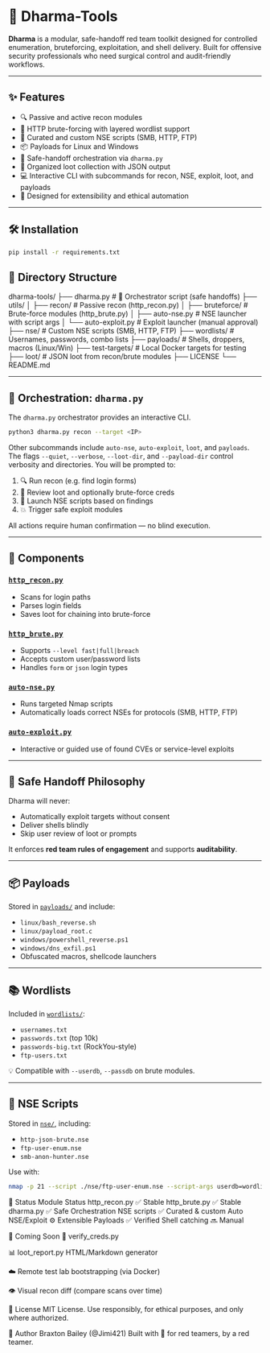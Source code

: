 # 🔱 Dharma-Tools

**Dharma** is a modular, safe-handoff red team toolkit designed for controlled enumeration, bruteforcing, exploitation, and shell delivery. Built for offensive security professionals who need surgical control and audit-friendly workflows.

---

## ✨ Features

- 🔍 Passive and active recon modules
- 🔐 HTTP brute-forcing with layered wordlist support
- 🧪 Curated and custom NSE scripts (SMB, HTTP, FTP)
- 📦 Payloads for Linux and Windows
- 🧠 Safe-handoff orchestration via `dharma.py`
- 📂 Organized loot collection with JSON output
- 💻 Interactive CLI with subcommands for recon, NSE, exploit, loot, and payloads
- 🧰 Designed for extensibility and ethical automation

---
## 🛠 Installation

```bash
pip install -r requirements.txt
```


## 📁 Directory Structure

dharma-tools/
├── dharma.py # 🔱 Orchestrator script (safe handoffs)
├── utils/
│ ├── recon/ # Passive recon (http_recon.py)
│ ├── bruteforce/ # Brute-force modules (http_brute.py)
│ ├── auto-nse.py # NSE launcher with script args
│ └── auto-exploit.py # Exploit launcher (manual approval)
├── nse/ # Custom NSE scripts (SMB, HTTP, FTP)
├── wordlists/ # Usernames, passwords, combo lists
├── payloads/ # Shells, droppers, macros (Linux/Win)
├── test-targets/ # Local Docker targets for testing
├── loot/ # JSON loot from recon/brute modules
├── LICENSE
└── README.md


---

## 🔱 Orchestration: `dharma.py`

The `dharma.py` orchestrator provides an interactive CLI.

```bash
python3 dharma.py recon --target <IP>
```
Other subcommands include `auto-nse`, `auto-exploit`, `loot`, and `payloads`. The flags `--quiet`, `--verbose`, `--loot-dir`, and `--payload-dir` control verbosity and directories.
You will be prompted to:

1. 🔍 Run recon (e.g. find login forms)
2. 🔐 Review loot and optionally brute-force creds
3. 📜 Launch NSE scripts based on findings
4. 💥 Trigger safe exploit modules

All actions require human confirmation — no blind execution.

---

## 🔧 Components

### [`http_recon.py`](utils/recon/http_recon.py)
- Scans for login paths
- Parses login fields
- Saves loot for chaining into brute-force

### [`http_brute.py`](utils/bruteforce/http_brute.py)
- Supports `--level fast|full|breach`
- Accepts custom user/password lists
- Handles `form` or `json` login types

### [`auto-nse.py`](utils/auto-nse.py)
- Runs targeted Nmap scripts
- Automatically loads correct NSEs for protocols (SMB, HTTP, FTP)

### [`auto-exploit.py`](utils/auto-exploit.py)
- Interactive or guided use of found CVEs or service-level exploits

---

## 🔐 Safe Handoff Philosophy

Dharma will never:

- Automatically exploit targets without consent
- Deliver shells blindly
- Skip user review of loot or prompts

It enforces **red team rules of engagement** and supports **auditability**.

---

## 📦 Payloads

Stored in [`payloads/`](payloads/) and include:

- `linux/bash_reverse.sh`
- `linux/payload_root.c`
- `windows/powershell_reverse.ps1`
- `windows/dns_exfil.ps1`
- Obfuscated macros, shellcode launchers

---

## 📚 Wordlists

Included in [`wordlists/`](wordlists/):

- `usernames.txt`
- `passwords.txt` (top 10k)
- `passwords-big.txt` (RockYou-style)
- `ftp-users.txt`

💡 Compatible with `--userdb`, `--passdb` on brute modules.

---

## 🧪 NSE Scripts

Stored in [`nse/`](nse/), including:

- `http-json-brute.nse`
- `ftp-user-enum.nse`
- `smb-anon-hunter.nse`

Use with:

```bash
nmap -p 21 --script ./nse/ftp-user-enum.nse --script-args userdb=wordlists/ftp-users.txt
```
📌 Status
Module	Status
http_recon.py	✅ Stable
http_brute.py	✅ Stable
dharma.py	✅ Safe Orchestration
NSE scripts	✅ Curated & custom
Auto NSE/Exploit	⚙️ Extensible
Payloads	✅ Verified
Shell catching	🔜 Manual

🔭 Coming Soon
🧪 verify_creds.py

📊 loot_report.py HTML/Markdown generator

☁️ Remote test lab bootstrapping (via Docker)

👁️ Visual recon diff (compare scans over time)

📜 License
MIT License. Use responsibly, for ethical purposes, and only where authorized.

🧠 Author
Braxton Bailey (@Jimi421)
Built with 🔱 for red teamers, by a red teamer.


